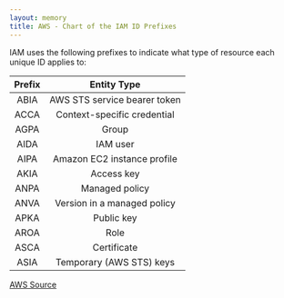 ```yaml
---
layout: memory
title: AWS - Chart of the IAM ID Prefixes
---
```


IAM uses the following prefixes to indicate what type of resource each unique ID applies to:

| Prefix | Entity Type                  |
| :----: | :-------------------------:  |
| ABIA   | AWS STS service bearer token |
| ACCA   | Context-specific credential  |
| AGPA   | Group                        |
| AIDA   | IAM user                     |
| AIPA   | Amazon EC2 instance profile  |
| AKIA   | Access key                   |
| ANPA   | Managed policy               |
| ANVA   | Version in a managed policy  |
| APKA   | Public key                   |
| AROA   | Role                         |
| ASCA   | Certificate                  |
| ASIA   | Temporary (AWS STS) keys     |

[AWS Source](https://docs.aws.amazon.com/IAM/latest/UserGuide/reference_identifiers.html#identifiers-unique-ids)

